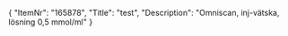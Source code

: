 {
  "ItemNr": "165878",
  "Title": "test",
  "Description": "Omniscan, inj-vätska, lösning 0,5 mmol/ml"
}